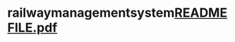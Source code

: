# railwaymanagementsystem[README FILE.pdf](https://github.com/sanjeevikumar-kv/railwaymanagementsystem/files/11382987/README.FILE.pdf)
